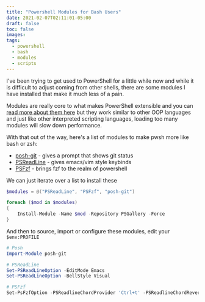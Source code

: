 ```yaml
---
title: "Powershell Modules for Bash Users"
date: 2021-02-07T02:11:01-05:00
draft: false
toc: false
images:
tags: 
  - powershell
  - bash
  - modules
  - scripts
---
```


I've been trying to get used to PowerShell for a little while now and while it
is difficult to adjust coming from other shells, there are some modules I have installed
that make it much less of a pain.

Modules are really core to what makes PowerShell extensible and you can [read more about them here](https://docs.microsoft.com/en-us/powershell/module/microsoft.powershell.core/about/about_modules?view=powershell-7.1)
but they work similar to other OOP languages and just like other interpreted
scripting languages, loading too many modules will slow down performance.

With that out of the way,
here's a list of modules to make pwsh more like bash or zsh:

- [posh-git](https://www.powershellgallery.com/packages/posh-git/) - gives a prompt that shows git status
- [PSReadLine](https://www.powershellgallery.com/packages/PSReadLine/) - gives emacs/vim style keybinds
- [PSFzf](https://www.powershellgallery.com/packages/PSFzf/) - brings fzf to the realm of powershell

We can just iterate over a list to install these

```powershell
$modules = @("PSReadLine", "PSFzf", "posh-git")

foreach ($mod in $modules)
{
    Install-Module -Name $mod -Repository PSGallery -Force
}
```

And then to source, import or configure these modules, edit your `$env:PROFILE`

```powershell
# Posh
Import-Module posh-git

# PSReadLine
Set-PSReadLineOption -EditMode Emacs
Set-PSReadLineOption -BellStyle Visual

# PSFzf
Set-PsFzfOption -PSReadlineChordProvider 'Ctrl+t' -PSReadlineChordReverseHistory 'Ctrl+r'
```
